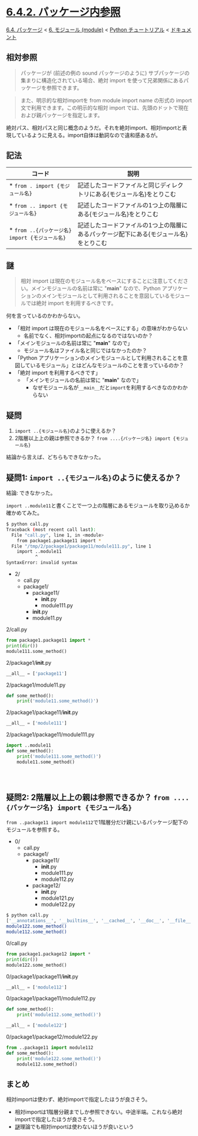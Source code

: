 # [6.4.2. パッケージ内参照](https://docs.python.jp/3/tutorial/modules.html#intra-package-references)

[6.4. パッケージ](https://docs.python.jp/3/tutorial/modules.html#packages) < [6. モジュール (module)](https://docs.python.jp/3/tutorial/modules.html) < [Python チュートリアル](https://docs.python.jp/3/tutorial/index.html) < [ドキュメント](https://docs.python.jp/3/index.html)

## 相対参照

> パッケージが (前述の例の sound パッケージのように) サブパッケージの集まりに構造化されている場合、絶対 import を使って兄弟関係にあるパッケージを参照できます。

> また、明示的な相対importを from module import name の形式の import 文で利用できます。この明示的な相対 import では、先頭のドットで現在および親パッケージを指定します。

絶対パス、相対パスと同じ概念のようだ。それを絶対import、相対importと表現しているように見える。import自体は動詞なので違和感あるが。

## 記法

コード|説明
------|----
* `from . import {モジュール名}`|記述したコードファイルと同じディレクトリにある{モジュール名}をとりこむ
* `from .. import {モジュール名}`|記述したコードファイルの1つ上の階層にある{モジュール名}をとりこむ
* `from ..{パッケージ名} import {モジュール名}`|記述したコードファイルの1つ上の階層にあるパッケージ配下にある{モジュール名}をとりこむ

## 謎

> 相対 import は現在のモジュール名をベースにすることに注意してください。メインモジュールの名前は常に "__main__" なので、Python アプリケーションのメインモジュールとして利用されることを意図しているモジュールでは絶対 import を利用するべきです。

何を言っているのかわからない。

* 「相対 import は現在のモジュール名をベースにする」の意味がわからない
    * 名前でなく、相対importの起点になるのではないのか？
* 「メインモジュールの名前は常に "__main__" なので」
    * モジュール名はファイル名と同じではなかったのか？
* 「Python アプリケーションのメインモジュールとして利用されることを意図しているモジュール」とはどんなモジュールのことを言っているのか？
* 「絶対 import を利用するべきです」
    * 「メインモジュールの名前は常に "__main__" なので」
        * なぜモジュール名が`__main__`だと`import`を利用するべきなのかわからない

## 疑問

1. `import ..{モジュール名}`のように使えるか？
1. 2階層以上上の親は参照できるか？ `from ....{パッケージ名} import {モジュール名}`

結論から言えば、どちらもできなかった。

## 疑問1: `import ..{モジュール名}`のように使えるか？

結論: できなかった。

`import ..module11`と書くことで一つ上の階層にあるモジュールを取り込めるか確かめてみた。

```sh
$ python call.py 
Traceback (most recent call last):
  File "call.py", line 1, in <module>
    from package1.package11 import *
  File "/tmp/2/package1/package11/module111.py", line 1
    import ..module11
           ^
SyntaxError: invalid syntax
```

* 2/
    * call.py
    * package1/
        * package11/
            * __init__.py
            * module111.py
        * __init__.py
        * module11.py

2/call.py
```python
from package1.package11 import *
print(dir())
module111.some_method()
```

2/package1/__init__.py
```python
__all__ = ['package11']
```
2/package1/module11.py
```python
def some_method():
    print('module11.some_method()')
```
2/package1/package11/__init__.py
```python
__all__ = ['module111']
```
2/package1/package11/module111.py
```python
import ..module11
def some_method():
    print('module111.some_method()')
    module11.some_method()
```

```python
```
```python
```
```python
```

## 疑問2: 2階層以上上の親は参照できるか？ `from ....{パッケージ名} import {モジュール名}`

`from ..package11 import module112`で1階層分だけ親にいるパッケージ配下のモジュールを参照する。

* 0/
    * call.py
    * package1/
        * package11/
            * __init__.py
            * module111.py
            * module112.py
        * package12/
            * __init__.py
            * module121.py
            * module122.py

```sh
$ python call.py 
['__annotations__', '__builtins__', '__cached__', '__doc__', '__file__', '__loader__', '__name__', '__package__', '__spec__', 'module122']
module122.some_method()
module112.some_method()
```
0/call.py
```python
from package1.package12 import *
print(dir())
module122.some_method()
```
0/package1/package11/__init__.py
```python
__all__ = ['module112']
```
0/package1/package11/module112.py
```python
def some_method():
    print('module112.some_method()')
```
```python
__all__ = ['module122']
```
0/package1/package12/module122.py
```python
from ..package11 import module112
def some_method():
    print('module122.some_method()')
    module112.some_method()
```

## まとめ

相対importは使わず、絶対importで指定したほうが良さそう。

* 相対importは1階層分親までしか参照できない。中途半端。これなら絶対importで指定したほうが良さそう。
* [謎](#謎)理論でも相対importは使わないほうが良いという

